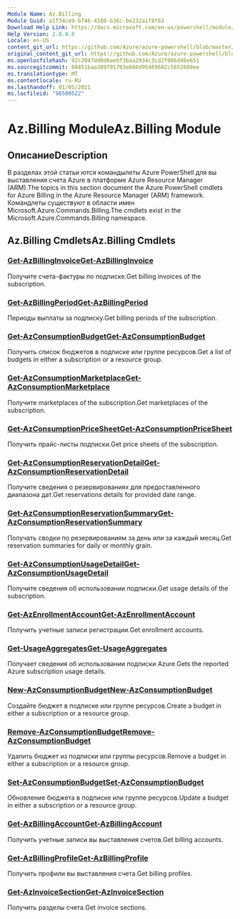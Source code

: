 ```yaml
---
Module Name: Az.Billing
Module Guid: a1f34ce9-bf46-4180-b36c-be232a1f8f63
Download Help Link: https://docs.microsoft.com/en-us/powershell/module/az.billing
Help Version: 2.0.0.0
Locale: en-US
content_git_url: https://github.com/Azure/azure-powershell/blob/master/src/Billing/Billing/help/Az.Billing.md
original_content_git_url: https://github.com/Azure/azure-powershell/blob/master/src/Billing/Billing/help/Az.Billing.md
ms.openlocfilehash: 92c2047dd0d6aebf3baa2934c3cd2f006d46e651
ms.sourcegitcommit: 68451baa389791703e666d95469602c5652609ee
ms.translationtype: MT
ms.contentlocale: ru-RU
ms.lasthandoff: 01/05/2021
ms.locfileid: "98509522"
---
```

# <span data-ttu-id="6536b-101">Az.Billing Module</span><span class="sxs-lookup"><span data-stu-id="6536b-101">Az.Billing Module</span></span>
## <span data-ttu-id="6536b-102">Описание</span><span class="sxs-lookup"><span data-stu-id="6536b-102">Description</span></span>
<span data-ttu-id="6536b-103">В разделах этой статьи ются командылеты Azure PowerShell для вы выставления счета Azure в платформе Azure Resource Manager (ARM).</span><span class="sxs-lookup"><span data-stu-id="6536b-103">The topics in this section document the Azure PowerShell cmdlets for Azure Billing in the Azure Resource Manager (ARM) framework.</span></span> <span data-ttu-id="6536b-104">Командлеты существуют в области имен Microsoft.Azure.Commands.Billing.</span><span class="sxs-lookup"><span data-stu-id="6536b-104">The cmdlets exist in the Microsoft.Azure.Commands.Billing namespace.</span></span>

## <span data-ttu-id="6536b-105">Az.Billing Cmdlets</span><span class="sxs-lookup"><span data-stu-id="6536b-105">Az.Billing Cmdlets</span></span>
### [<span data-ttu-id="6536b-106">Get-AzBillingInvoice</span><span class="sxs-lookup"><span data-stu-id="6536b-106">Get-AzBillingInvoice</span></span>](Get-AzBillingInvoice.md)
<span data-ttu-id="6536b-107">Получите счета-фактуры по подписке.</span><span class="sxs-lookup"><span data-stu-id="6536b-107">Get billing invoices of the subscription.</span></span>

### [<span data-ttu-id="6536b-108">Get-AzBillingPeriod</span><span class="sxs-lookup"><span data-stu-id="6536b-108">Get-AzBillingPeriod</span></span>](Get-AzBillingPeriod.md)
<span data-ttu-id="6536b-109">Периоды выплаты за подписку.</span><span class="sxs-lookup"><span data-stu-id="6536b-109">Get billing periods of the subscription.</span></span>

### [<span data-ttu-id="6536b-110">Get-AzConsumptionBudget</span><span class="sxs-lookup"><span data-stu-id="6536b-110">Get-AzConsumptionBudget</span></span>](Get-AzConsumptionBudget.md)
<span data-ttu-id="6536b-111">Получить список бюджетов в подписке или группе ресурсов.</span><span class="sxs-lookup"><span data-stu-id="6536b-111">Get a list of budgets in either a subscription or a resource group.</span></span>

### [<span data-ttu-id="6536b-112">Get-AzConsumptionMarketplace</span><span class="sxs-lookup"><span data-stu-id="6536b-112">Get-AzConsumptionMarketplace</span></span>](Get-AzConsumptionMarketplace.md)
<span data-ttu-id="6536b-113">Получите marketplaces of the subscription.</span><span class="sxs-lookup"><span data-stu-id="6536b-113">Get marketplaces of the subscription.</span></span>

### [<span data-ttu-id="6536b-114">Get-AzConsumptionPriceSheet</span><span class="sxs-lookup"><span data-stu-id="6536b-114">Get-AzConsumptionPriceSheet</span></span>](Get-AzConsumptionPriceSheet.md)
<span data-ttu-id="6536b-115">Получить прайс-листы подписки.</span><span class="sxs-lookup"><span data-stu-id="6536b-115">Get price sheets of the subscription.</span></span>

### [<span data-ttu-id="6536b-116">Get-AzConsumptionReservationDetail</span><span class="sxs-lookup"><span data-stu-id="6536b-116">Get-AzConsumptionReservationDetail</span></span>](Get-AzConsumptionReservationDetail.md)
<span data-ttu-id="6536b-117">Получите сведения о резервированиях для предоставленного диапазона дат.</span><span class="sxs-lookup"><span data-stu-id="6536b-117">Get reservations details for provided date range.</span></span>

### [<span data-ttu-id="6536b-118">Get-AzConsumptionReservationSummary</span><span class="sxs-lookup"><span data-stu-id="6536b-118">Get-AzConsumptionReservationSummary</span></span>](Get-AzConsumptionReservationSummary.md)
<span data-ttu-id="6536b-119">Получать сводки по резервированиям за день или за каждый месяц.</span><span class="sxs-lookup"><span data-stu-id="6536b-119">Get reservation summaries for daily or monthly grain.</span></span>

### [<span data-ttu-id="6536b-120">Get-AzConsumptionUsageDetail</span><span class="sxs-lookup"><span data-stu-id="6536b-120">Get-AzConsumptionUsageDetail</span></span>](Get-AzConsumptionUsageDetail.md)
<span data-ttu-id="6536b-121">Получите сведения об использовании подписки.</span><span class="sxs-lookup"><span data-stu-id="6536b-121">Get usage details of the subscription.</span></span>

### [<span data-ttu-id="6536b-122">Get-AzEnrollmentAccount</span><span class="sxs-lookup"><span data-stu-id="6536b-122">Get-AzEnrollmentAccount</span></span>](Get-AzEnrollmentAccount.md)
<span data-ttu-id="6536b-123">Получить учетные записи регистрации.</span><span class="sxs-lookup"><span data-stu-id="6536b-123">Get enrollment accounts.</span></span>

### [<span data-ttu-id="6536b-124">Get-UsageAggregates</span><span class="sxs-lookup"><span data-stu-id="6536b-124">Get-UsageAggregates</span></span>](Get-UsageAggregates.md)
<span data-ttu-id="6536b-125">Получает сведения об использовании подписки Azure.</span><span class="sxs-lookup"><span data-stu-id="6536b-125">Gets the reported Azure subscription usage details.</span></span>

### [<span data-ttu-id="6536b-126">New-AzConsumptionBudget</span><span class="sxs-lookup"><span data-stu-id="6536b-126">New-AzConsumptionBudget</span></span>](New-AzConsumptionBudget.md)
<span data-ttu-id="6536b-127">Создайте бюджет в подписке или группе ресурсов.</span><span class="sxs-lookup"><span data-stu-id="6536b-127">Create a budget in either a subscription or a resource group.</span></span>

### [<span data-ttu-id="6536b-128">Remove-AzConsumptionBudget</span><span class="sxs-lookup"><span data-stu-id="6536b-128">Remove-AzConsumptionBudget</span></span>](Remove-AzConsumptionBudget.md)
<span data-ttu-id="6536b-129">Удалить бюджет из подписки или группы ресурсов.</span><span class="sxs-lookup"><span data-stu-id="6536b-129">Remove a budget in either a subscription or a resource group.</span></span>

### [<span data-ttu-id="6536b-130">Set-AzConsumptionBudget</span><span class="sxs-lookup"><span data-stu-id="6536b-130">Set-AzConsumptionBudget</span></span>](Set-AzConsumptionBudget.md)
<span data-ttu-id="6536b-131">Обновление бюджета в подписке или группе ресурсов.</span><span class="sxs-lookup"><span data-stu-id="6536b-131">Update a budget in either a subscription or a resource group.</span></span>

### [<span data-ttu-id="6536b-132">Get-AzBillingAccount</span><span class="sxs-lookup"><span data-stu-id="6536b-132">Get-AzBillingAccount</span></span>](Get-AzBillingAccount.md)
<span data-ttu-id="6536b-133">Получить учетные записи вы выставления счетов.</span><span class="sxs-lookup"><span data-stu-id="6536b-133">Get billing accounts.</span></span>

### [<span data-ttu-id="6536b-134">Get-AzBillingProfile</span><span class="sxs-lookup"><span data-stu-id="6536b-134">Get-AzBillingProfile</span></span>](Get-AzBillingProfile.md)
<span data-ttu-id="6536b-135">Получить профили вы выставления счета.</span><span class="sxs-lookup"><span data-stu-id="6536b-135">Get billing profiles.</span></span>

### [<span data-ttu-id="6536b-136">Get-AzInvoiceSection</span><span class="sxs-lookup"><span data-stu-id="6536b-136">Get-AzInvoiceSection</span></span>](Get-AzInvoiceSection.md)
<span data-ttu-id="6536b-137">Получить разделы счета.</span><span class="sxs-lookup"><span data-stu-id="6536b-137">Get invoice sections.</span></span>

